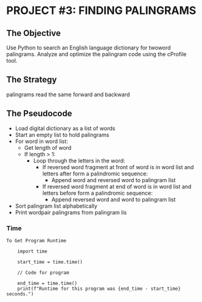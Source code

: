 <h1><strong>PROJECT #3: FINDING PALINGRAMS</strong></h1>

<h2>The Objective</h2>

<p>Use Python to search an English language dictionary for two­word
palingrams. Analyze and optimize the palingram code using the cProfile tool.</p>

<h3></h3>


<h2>The Strategy</h2>
<p>palingrams read the same forward and backward</p>

<h2>The Pseudocode</h2>

* Load digital dictionary as a list of words
* Start an empty list to hold palingrams
* For word in word list:
  * Get length of word
  * If length > 1:
    * Loop through the letters in the word:
      * If reversed word fragment at front of word is in word list and letters after form a palindromic sequence:
        * Append word and reversed word to palingram list
      * If reversed word fragment at end of word is in word list and letters before form a palindromic sequence:
        * Append reversed word and word to palingram list
* Sort palingram list alphabetically
* Print word­pair palingrams from palingram lis


### **Time** 
    To Get Program Runtime
    
        import time

        start_time = time.time()

        // Code for program

        end_time = time.time()
        print(f"Runtime for this program was {end_time - start_time} seconds.")
